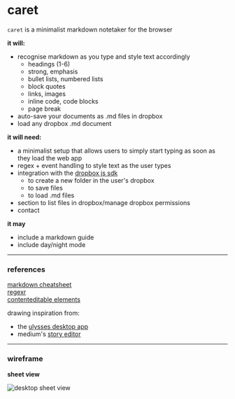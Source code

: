 # caret

`caret` is a minimalist markdown notetaker for the browser  
  
**it will:**  
- recognise markdown as you type and style text accordingly
	- headings (1-6)
	- strong, emphasis
	- bullet lists, numbered lists
	- block quotes
	- links, images
	- inline code, code blocks
	- page break
- auto-save your documents as .md files in dropbox
- load any dropbox .md document  
	  
**it will need:**  
- a minimalist setup that allows users to simply start typing as soon as they load the web app
- regex + event handling to style text as the user types
- integration with the [dropbox js sdk][1]
	- to create a new folder in the user's dropbox
	- to save files
	- to load .md files
- section to list files in dropbox/manage dropbox permissions
- contact

**it may**
- include a markdown guide
- include day/night mode

---- 

### references

[markdown cheatsheet][2]  
[regexr][3]  
[contenteditable elements][4]  
  
drawing inspiration from:  
- the [ulysses desktop app][5]
- medium's [story editor][6]

---- 

### wireframe

**sheet view**  

![][image-1]


[1]:	https://github.com/dropbox/dropbox-sdk-js
[2]:	https://github.com/adam-p/markdown-here/wiki/Markdown-Cheatsheet
[3]:	http://regexr.com/
[4]:	https://developer.mozilla.org/en-US/docs/Web/Guide/HTML/Editable_content
[5]:	http://www.ulyssesapp.com/
[6]:	https://medium.com/new-story

[image-1]:	https://raw.githubusercontent.com/tomhuhges/caret/master/sketch/desktop.png "desktop sheet view"